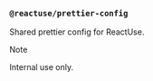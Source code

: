 ### `@reactuse/prettier-config`

Shared prettier config for ReactUse.

> [!NOTE]
> Internal use only.
